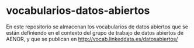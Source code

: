 vocabularios-datos-abiertos
===========================

En este repositorio se almacenan los vocabularios de datos abiertos que se están definiendo en el contexto del grupo de trabajo de datos abiertos de AENOR, y que se publican en http://vocab.linkeddata.es/datosabiertos/
